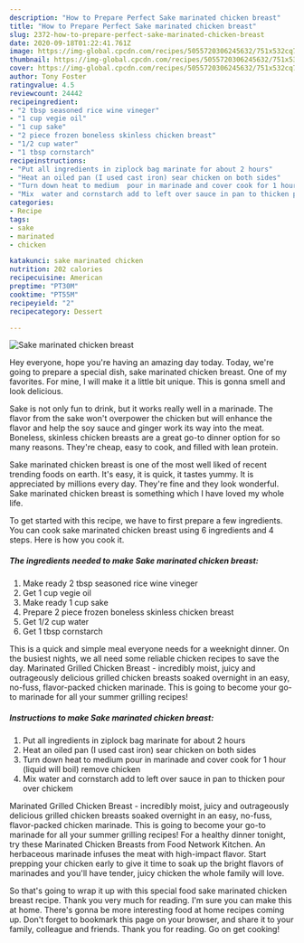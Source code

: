 ```yaml
---
description: "How to Prepare Perfect Sake marinated chicken breast"
title: "How to Prepare Perfect Sake marinated chicken breast"
slug: 2372-how-to-prepare-perfect-sake-marinated-chicken-breast
date: 2020-09-18T01:22:41.761Z
image: https://img-global.cpcdn.com/recipes/5055720306245632/751x532cq70/sake-marinated-chicken-breast-recipe-main-photo.jpg
thumbnail: https://img-global.cpcdn.com/recipes/5055720306245632/751x532cq70/sake-marinated-chicken-breast-recipe-main-photo.jpg
cover: https://img-global.cpcdn.com/recipes/5055720306245632/751x532cq70/sake-marinated-chicken-breast-recipe-main-photo.jpg
author: Tony Foster
ratingvalue: 4.5
reviewcount: 24442
recipeingredient:
- "2 tbsp seasoned rice wine vineger"
- "1 cup vegie oil"
- "1 cup sake"
- "2 piece frozen boneless skinless chicken breast"
- "1/2 cup water"
- "1 tbsp cornstarch"
recipeinstructions:
- "Put all ingredients in ziplock bag marinate for about 2 hours"
- "Heat an oiled pan (I used cast iron) sear chicken on both sides"
- "Turn down heat to medium  pour in marinade and cover cook for 1 hour (liquid will boil) remove chicken"
- "Mix  water and cornstarch add to left over sauce in pan to thicken pour over chickem"
categories:
- Recipe
tags:
- sake
- marinated
- chicken

katakunci: sake marinated chicken 
nutrition: 202 calories
recipecuisine: American
preptime: "PT30M"
cooktime: "PT55M"
recipeyield: "2"
recipecategory: Dessert

---
```



![Sake marinated chicken breast](https://img-global.cpcdn.com/recipes/5055720306245632/751x532cq70/sake-marinated-chicken-breast-recipe-main-photo.jpg)

Hey everyone, hope you're having an amazing day today. Today, we're going to prepare a special dish, sake marinated chicken breast. One of my favorites. For mine, I will make it a little bit unique. This is gonna smell and look delicious.

Sake is not only fun to drink, but it works really well in a marinade. The flavor from the sake won&#39;t overpower the chicken but will enhance the flavor and help the soy sauce and ginger work its way into the meat. Boneless, skinless chicken breasts are a great go-to dinner option for so many reasons. They&#39;re cheap, easy to cook, and filled with lean protein.

Sake marinated chicken breast is one of the most well liked of recent trending foods on earth. It's easy, it is quick, it tastes yummy. It is appreciated by millions every day. They're fine and they look wonderful. Sake marinated chicken breast is something which I have loved my whole life.


To get started with this recipe, we have to first prepare a few ingredients. You can cook sake marinated chicken breast using 6 ingredients and 4 steps. Here is how you cook it.

<!--inarticleads1-->

##### The ingredients needed to make Sake marinated chicken breast:

1. Make ready 2 tbsp seasoned rice wine vineger
1. Get 1 cup vegie oil
1. Make ready 1 cup sake
1. Prepare 2 piece frozen boneless skinless chicken breast
1. Get 1/2 cup water
1. Get 1 tbsp cornstarch


This is a quick and simple meal everyone needs for a weeknight dinner. On the busiest nights, we all need some reliable chicken recipes to save the day. Marinated Grilled Chicken Breast - incredibly moist, juicy and outrageously delicious grilled chicken breasts soaked overnight in an easy, no-fuss, flavor-packed chicken marinade. This is going to become your go-to marinade for all your summer grilling recipes! 

<!--inarticleads2-->

##### Instructions to make Sake marinated chicken breast:

1. Put all ingredients in ziplock bag marinate for about 2 hours
1. Heat an oiled pan (I used cast iron) sear chicken on both sides
1. Turn down heat to medium  pour in marinade and cover cook for 1 hour (liquid will boil) remove chicken
1. Mix  water and cornstarch add to left over sauce in pan to thicken pour over chickem


Marinated Grilled Chicken Breast - incredibly moist, juicy and outrageously delicious grilled chicken breasts soaked overnight in an easy, no-fuss, flavor-packed chicken marinade. This is going to become your go-to marinade for all your summer grilling recipes! For a healthy dinner tonight, try these Marinated Chicken Breasts from Food Network Kitchen. An herbaceous marinade infuses the meat with high-impact flavor. Start prepping your chicken early to give it time to soak up the bright flavors of marinades and you&#39;ll have tender, juicy chicken the whole family will love. 

So that's going to wrap it up with this special food sake marinated chicken breast recipe. Thank you very much for reading. I'm sure you can make this at home. There's gonna be more interesting food at home recipes coming up. Don't forget to bookmark this page on your browser, and share it to your family, colleague and friends. Thank you for reading. Go on get cooking!
